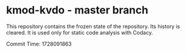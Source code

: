 # kmod-kvdo - master branch

This repository contains the frozen state of the repository.
Its history is cleared. It is used only for static code
analysis with Codacy.

Commit Time: 1728091863